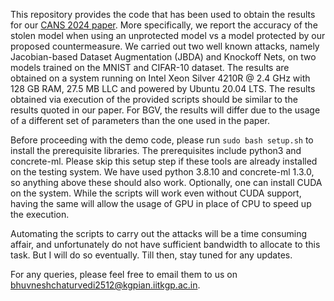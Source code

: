 This repository provides the code that has been used to obtain the results for our [CANS 2024 paper](https://link.springer.com/chapter/10.1007/978-981-97-8016-7_5). More specifically, we report the accuracy of the stolen model when using an unprotected model vs a model protected by our proposed countermeasure. We carried out two well known attacks, namely Jacobian-based Dataset Augmentation (JBDA) and Knockoff Nets, on two models trained on the MNIST and CIFAR-10 dataset. The results are obtained on a system running on Intel Xeon Silver 4210R @ 2.4 GHz with 128 GB RAM, 27.5 MB LLC and powered by Ubuntu 20.04 LTS. The results obtained via execution of the provided scripts should be similar to the results quoted in our paper. For BGV, the results will differ due to the usage of a different set of parameters than the one used in the paper.

Before proceeding with the demo code, please run `sudo bash setup.sh` to install the prerequisite libraries. The prerequisites include python3 and concrete-ml. Please skip this setup step if these tools are already installed on the testing system. We have used python 3.8.10 and concrete-ml 1.3.0, so anything above these should also work. Optionally, one can install CUDA on the system. While the scripts will work even without CUDA support, having the same will allow the usage of GPU in place of CPU to speed up the execution.

Automating the scripts to carry out the attacks will be a time consuming affair, and unfortunately do not have sufficient bandwidth to allocate to this task. But I will do so eventually. Till then, stay tuned for any updates.

For any queries, please feel free to email them to us on [bhuvneshchaturvedi2512@kgpian.iitkgp.ac.in](mailto:bhuvneshchaturvedi2512@kgpian.iitkgp.ac.in).
